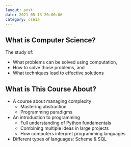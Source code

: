 ```yaml
---
layout: post
date: 2021-05-13 20:00:06
category: cs61a
---
```


## What is Computer Science?
The study of:
* What problems can be solved using computation,
* How to solve those problems, and
* What techniques lead to effective solutions

## What is This Course About?
* A course about managing complexity
  * Mastering abstraction
  * Programming paradigms
* An introduction to programming
  * Full understanding of Python fundamentals
  * Combining multiple ideas in large projects
  * How computers interpret programming languages
* Different types of languages: Scheme & SQL
